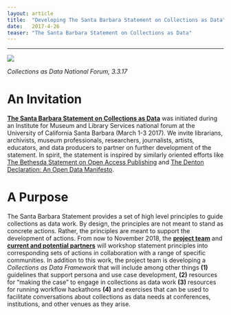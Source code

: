 ```yaml
---
layout: article
title:  "Developing The Santa Barbara Statement on Collections as Data"
date:   2017-4-26 
teaser: "The Santa Barbara Statement on Collections as Data"
---
```

---
![](http://collectionsasdata.github.io/affinity.gif)

*Collections as Data National Forum, 3.3.17* 

# An Invitation
[**The Santa Barbara Statement on Collections as Data**](https://collectionsasdata.github.io/statement/) was initiated during an Institute for Museum and Library Services national forum at the University of California Santa Barbara (March 1-3 2017). We invite librarians, archivists, museum professionals, researchers, journalists, artists, educators, and data producers to partner on further development of the statement. In spirit, the statement is inspired by similarly oriented efforts like [The Bethesda Statement on Open Access Publishing](http://legacy.earlham.edu/~peters/fos/bethesda.htm) and [The Denton Declaration: An Open Data Manifesto](https://openaccess.unt.edu/denton-declaration).

# A Purpose
The Santa Barbara Statement provides a set of high level principles to guide collections as data work. By design, the principles are not meant to stand as concrete actions. Rather, the principles are meant to support the development of actions. From now to November 2018, the [**project team**](https://collectionsasdata.github.io/team/) and [**current and potential partners**](https://collectionsasdata.github.io/partners/) will workshop statement principles into corresponding sets of actions in collaboration with a range of specific communities. In addition to this work, the project team is developing a *Collections as Data Framework* that will include among other things **(1)** guidelines that support persona and use case development, **(2)** resources for “making the case” to engage in collections as data work **(3)** resources for running workflow hackathons **(4)** and exercises that can be used to facilitate conversations about collections as data needs at conferences, institutions, and other venues as they arise.  

